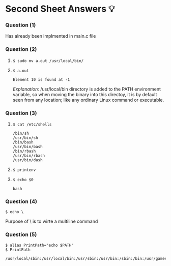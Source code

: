 
# Second Sheet Answers 💡

### Question (1)
Has already been implmented in main.c file

### Question (2)
1.
    ```
    $ sudo mv a.out /usr/local/bin/
    ```

2.
    ```
    $ a.out

    Element 10 is found at -1
    ```
    *Explanation:* /usr/local/bin directory is added to the PATH environment variable, so when moving the binary into this directoy, it is by default seen from any location; like any ordinary Linux command or executable.

### Question (3)
1. 
    ```
    $ cat /etc/shells 

    /bin/sh
    /usr/bin/sh
    /bin/bash
    /usr/bin/bash
    /bin/rbash
    /usr/bin/rbash
    /usr/bin/dash
    ```

2. 
    ```
    $ printenv
    ```

3. 
    ```
    $ echo $0

    bash
    ```

### Question (4)
```
$ echo \
```

Purpose of \ is to wirte a multiline command

### Question (5)
```
$ alias PrintPath="echo $PATH"
$ PrintPath

/usr/local/sbin:/usr/local/bin:/usr/sbin:/usr/bin:/sbin:/bin:/usr/games:/usr/local/games:/snap/bin:/snap/bin:/HOME/Desktop/workspace

```
